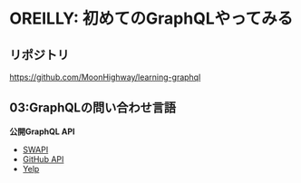 # OREILLY: 初めてのGraphQLやってみる

## リポジトリ

https://github.com/MoonHighway/learning-graphql

## 03:GraphQLの問い合わせ言語

**公開GraphQL API**

- [SWAPI](http://graphql.org/swapi-graphql)
- [GitHub API](https://developer.github.com/v4/exploer/)
- [Yelp](https://www.yelp.com/developers/graphiql)
